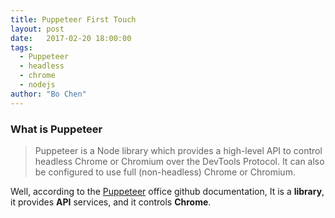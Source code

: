 ```yaml
---
title: Puppeteer First Touch
layout: post
date:   2017-02-20 18:00:00 
tags: 
  - Puppeteer
  - headless
  - chrome
  - nodejs
author: "Bo Chen"
---
```

### What is Puppeteer

   > Puppeteer is a Node library which provides a high-level API to control headless Chrome or Chromium over the DevTools Protocol. It can also be configured to use full (non-headless) Chrome or Chromium.

Well, according to the [Puppeteer](https://github.com/GoogleChrome/puppeteer) office github documentation, It is a **library**, it provides **API** services, and it controls **Chrome**.

<!-- more --> 
